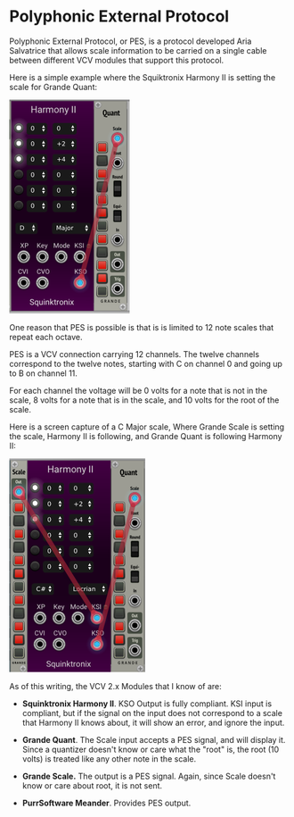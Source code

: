 # Polyphonic External Protocol

Polyphonic External Protocol, or PES, is a protocol developed Aria Salvatrice that allows scale information to be carried on a single cable between different VCV modules that support this protocol.

Here is a simple example where the Squiktronix Harmony II is setting the scale for Grande Quant:

![HarmonyII to Quant](./pes1.png)

One reason that PES is possible is that is is limited to 12 note scales that repeat each octave.

PES is a VCV connection carrying 12 channels. The twelve channels correspond to the twelve notes, starting with C on channel 0 and going up to B on channel 11.

For each channel the voltage will be 0 volts for a note that is not in the scale, 8 volts for a note that is in the scale, and 10 volts for the root of the scale.

Here is a screen capture of a C Major scale, Where Grande Scale is setting the scale, Harmony II is following, and Grande Quant is following Harmony II:

![round trip](./pes2.png)

As of this writing, the VCV 2.x Modules that I know of are:

* **Squinktronix Harmony II**. KSO Output is fully compliant. KSI input is compliant, but if the signal on the input does not correspond to a scale that Harmony II knows about, it will show an error, and ignore the input.

* **Grande Quant**. The Scale input accepts a PES signal, and will display it. Since a quantizer doesn't know or care what the "root" is, the root (10 volts) is treated like any other note in the scale.

* **Grande Scale.** The output is a PES signal. Again, since Scale doesn't know or care about root, it is not sent.

* **PurrSoftware Meander**. Provides PES output.
